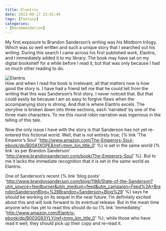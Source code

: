 ```yaml
---
title: Elantris
date: 2013-09-17 23:41:49
tags: [Fantasy]
categories: 
- [Recommendation]
---
```

My first exposure to Brandon Sanderson’s writing was his Mistborn trilogy.  Which was so well written and such a unique story that I searched out his writing.  During this search I came across his first published work, Elantris, and I immediately added it to my library.  The book may have sat on my digital bookshelf for a while before I read it, but that was only because I had so much other reading to do.  <!-- more --><div class="embedded-image-right">![Elantris](./elantris.jpg)</div>How and when I read the book is irrelevant, all that matters now is how good the story is. I have had a friend tell me that he could tell from the writing that this was Sanderson’s first story.  I never noticed that. But that could easily be because I am so easy to forgive flaws when the accompanying story is strong.  And that is where Elantris excels. The storyline is broken down into three sections, each ‘narrated’ by one of the three main characters.  To me this round robin narration was ingenious in the telling of this tale.

Now the only issue I have with the story is that Sanderson has not yet re-entered this fictional world.  Well, that is not entirely true; {% link 'The Emperor’s Soul' 'http://www.amazon.com/The-Emperors-Soul-ebook/dp/B00A1XOPE8/ref=tmm_kin_title_0' %} is set in the same world {% link 'as per Brandon Sanderson' 'http://www.brandonsanderson.com/book/The-Emperors-Soul' %}.  But to me it lacks the immediate recognition that it is set in the same world as Elantris. 

One of Sanderson’s recent {% link 'blog posts' 'http://www.brandonsanderson.com/blog/1186/State-of-the-Sanderson?utm_source=feedburner&utm_medium=feed&utm_campaign=Feed%3A+BrandonSandersonBlog+%28Brandon+Sanderson+Blog%29' %} says he should be working on its sequel in the near future.  I’m definitely excited about this and will look forward to its eventual release.  But in the mean time anyone who has yet to read this should do so {% link 'immediately' 'http://www.amazon.com/Elantris-ebook/dp/B003G93YLY/ref=tmm_kin_title_0' %}; while those who have read it well, they should pick up their copy and re-read it.